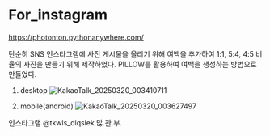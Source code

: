 # For_instagram

https://photonton.pythonanywhere.com/

단순히 SNS 인스타그램에 사진 게시물을 올리기 위해 여백을 추가하여 1:1, 5:4, 4:5 비율의 사진을 만들기 위해 제작하였다.
PILLOW를 활용하여 여백을 생성하는 방법으로 만들었다.

1. desktop
![KakaoTalk_20250320_003410711](https://github.com/user-attachments/assets/78140f55-d1df-4a9a-8979-e94ba198eb52)


2. mobile(android)
![KakaoTalk_20250320_003627497](https://github.com/user-attachments/assets/2e6a6d14-3ca7-441d-899d-bc156a28553f)


인스타그램 @tkwls_dlqslek 많.관.부.
